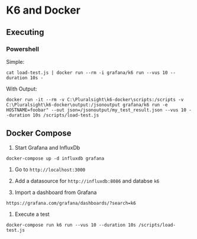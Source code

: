 # K6 and Docker

## Executing

### Powershell

Simple:

```
cat load-test.js | docker run --rm -i grafana/k6 run --vus 10 --duration 10s -
```

With Output:
```
docker run -it --rm -v C:\Pluralsight\k6-docker\scripts:/scripts -v C:\Pluralsight\k6-docker\output:/jsonoutput grafana/k6 run -e HOSTNAME=foobar" --out json=/jsonoutput/my_test_result.json --vus 10 --duration 10s /scripts/load-test.js
```
## Docker Compose

1. Start Grafana and InfluxDb
```
docker-compose up -d influxdb grafana
```

1. Go to `http://localhost:3000`

1. Add a datasource for `http://influxdb:8086` and databse `k6`

1. Import a dashboard from Grafana 
```
https://grafana.com/grafana/dashboards/?search=k6
```

1. Execute a test
```
docker-compose run k6 run --vus 10 --duration 10s /scripts/load-test.js
```
